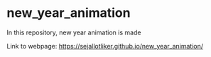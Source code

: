 # new_year_animation
In this repository, new year animation is made

Link to webpage: https://sejallotliker.github.io/new_year_animation/
